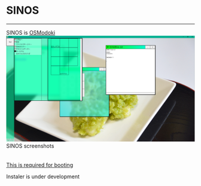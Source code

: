 # SINOS
___
SINOS is [OSModoki](https://www.google.com/search?q=OS%E3%82%82%E3%81%A9%E3%81%8D&oq=OS%E3%82%82%E3%81%A9%E3%81%8D&aqs=chrome..69i57.1205j0j1&sourceid=chrome&ie=UTF-8 "OSModoki Site Link")<BR>
![Screenshots](/ETC/Tours/HTML/Asset/Screenshots_2022-12-09%20183157.png)<BR>
SINOS screenshots<BR>
<BR>
<BR>
[This is required for booting](https://github.com/SINtyanneru/SINOS-Emu)<BR>

Instaler is under development